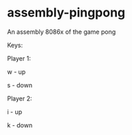 # assembly-pingpong
An assembly 8086x of the game pong

Keys: 

Player 1:

w - up

s - down

Player 2:

i - up

k - down

